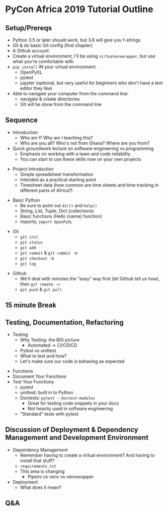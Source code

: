 # PyCon Africa 2019 Tutorial Outline
## Setup/Prereqs
-  Python 3.5 or later should work, but 3.6 will give you f-strings
-  Git & do basic Git config (find chapter)
-  A Github account
-  Create a virtual environment; I'll be using `virtualenvwrapper`, but use what you're comfortable with
-  `pip install` IN your virtual environment: 
    -  OpenPyXL
    -  pytest
    -  jupyter (optional, but very useful for beginners who don't have a text editor they like)
-  Able to navigate *your* computer from the command line:
    +  navigate & create directories
    +  Git will be done from the command line

## Sequence
-  Introduction
    +  Who am I? Why am I teaching this?
    +  Who are you all? Who's not from Ghana? Where are you from?
-  Quick groundwork lecture on software engineering vs programming
    -  Emphasis on working with a team and code reliability
    -  You can start to use these skills now on your own projects
*  Project Introduction
    -  Simple spreadsheet transformation
    -  Intended as a practical starting point
    -  Timesheet data (how common are time sheets and time tracking in different parts of Africa?)
-  Basic Python
    -  Be sure to point out `dir()` and `help()`
    -  String, List, Tuple, Dict (collections)
    -  Basic functions (Hello {name} function)
    -  imports; `import OpenPyXL`
*  Git
    -  `git init`
    -  `git status`
    -  `git add`
    -  `git commit` & `git commit -m`
    -  `git checkout -b`
    -  `git log`
-  Github
    -  We'll deal with remotes the "easy" way first (let Github tell us how), then `git remote -v`
    -  `git push` & `git pull`

## 15 minute Break

## Testing, Documentation, Refactoring
*  Testing
    -  Why Testing: the BIG picture
        +  Automated -> CI/CD/CD
    -  Pytest vs unittest
    -  What to test and how?
    -  Let's make sure our code is behaving as expected
-  Functions
-  Document Your Functions
-  Test Your Functions
    +  pytest
    +  unittest: built in to Python
    +  Doctests: `pytest --doctest-modules`
        *  Great for testing code snippets in your docs
        *  Not heavily used in software engineering
    +  "Standard" tests with pytest

## Discussion of Deployment & Dependency Management and Development Environment
*  Dependency Management
    -  Remember having to create a virtual environment? And having to install that stuff?
    -  `requirements.txt`
    -  This area is changing
        +  Pipenv vs venv vs venvwrapper
*  Deployment
    -  What does it mean?


## Q&A 
